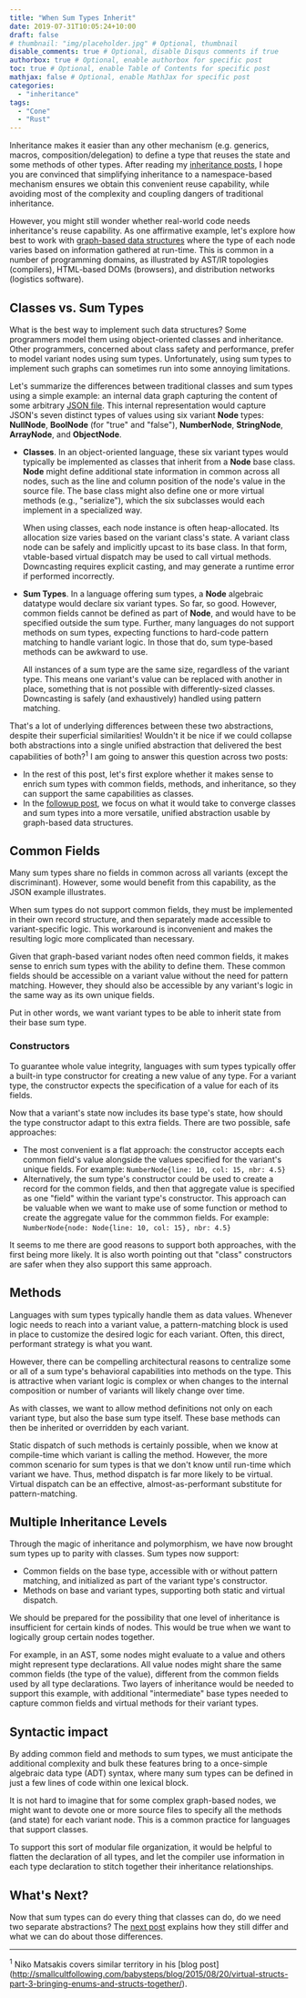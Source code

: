 ```yaml
---
title: "When Sum Types Inherit"
date: 2019-07-31T10:05:24+10:00
draft: false
# thumbnail: "img/placeholder.jpg" # Optional, thumbnail
disable_comments: true # Optional, disable Disqus comments if true
authorbox: true # Optional, enable authorbox for specific post
toc: true # Optional, enable Table of Contents for specific post
mathjax: false # Optional, enable MathJax for specific post
categories:
  - "inheritance"
tags:
  - "Cone"
  - "Rust"
---
```


Inheritance makes it easier than any other mechanism
(e.g. generics, macros, composition/delegation)
to define a type that reuses the state and some methods of other types.
After reading my [inheritance posts](/post/favor-composition-over-inheritance/), 
I hope you are convinced that simplifying inheritance 
to a namespace-based mechanism ensures we obtain this convenient reuse capability,
while avoiding most of the complexity and coupling
dangers of traditional inheritance.

However, you might still wonder whether real-world code needs inheritance's reuse capability.
As one affirmative example, let's explore how best to work with 
[graph-based data structures](https://en.wikipedia.org/wiki/Graph_(abstract_data_type))
where the type of each node varies based on information gathered at run-time.
This is common in a number of programming domains, as illustrated by
AST/IR topologies (compilers), HTML-based DOMs (browsers),
and distribution networks (logistics software).

## Classes vs. Sum Types ##

What is the best way to implement such data structures?
Some programmers model them using object-oriented classes and inheritance.
Other programmers, concerned about class safety and performance,
prefer to model variant nodes using sum types.
Unfortunately, using sum types to implement such graphs
can sometimes run into some annoying limitations.

Let's summarize the differences 
between traditional classes and sum types using a simple example:
an internal data graph capturing the content of some arbitrary
[JSON file](https://www.json.org/).
This internal representation would capture JSON's seven distinct types of values
using six variant **Node** types:
**NullNode**, **BoolNode** (for "true" and "false"),
**NumberNode**, **StringNode**, **ArrayNode**, and **ObjectNode**.

* **Classes**. In an object-oriented language, these six variant types would typically be
  implemented as classes that inherit from a **Node** base class.
  **Node** might define additional state information in common
  across all nodes, such as the line and column position of the node's value in the source file.
  The base class might also define one or more virtual methods (e.g., "serialize"),
  which the six subclasses would each implement in a specialized way.

    When using classes, each node instance is often heap-allocated.
    Its allocation size varies based on the variant class's state.
    A variant class node can be safely and implicitly upcast to its base class.
    In that form, vtable-based virtual dispatch may be used to call virtual methods.
    Downcasting requires explicit casting, and may generate a runtime error
    if performed incorrectly.

* **Sum Types**. In a language offering sum types, a **Node** algebraic datatype
  would declare six variant types. So far, so good.
  However, common fields cannot be defined as part of **Node**,
  and would have to be specified outside the sum type.
  Further, many languages do not support methods on sum types,
  expecting functions to hard-code pattern matching to handle variant logic.
  In those that do, sum type-based methods can be awkward to use.

    All instances of a sum type are the same size, regardless of the variant type.
	This means one variant's value can be replaced with another in place,
	something that is not possible with differently-sized classes.
	Downcasting is safely (and exhaustively) handled using pattern matching.

That's a lot of underlying differences between these two abstractions,
despite their superficial similarities!
Wouldn't it be nice if we could collapse both abstractions into a single
unified abstraction that delivered the best capabilities of both?<sup>1</sup>
I am going to answer this question across two posts:

* In the rest of this post, let's first explore whether it makes sense to
  enrich sum types with common fields, methods, and inheritance,
  so they can support the same capabilities as classes.
* In the [followup post](/post/unified-variant-type), we focus on
  what it would take to converge classes and sum types
  into a more versatile, unified abstraction usable by graph-based data structures.

## Common Fields ##

Many sum types share no fields in common across all variants (except the discriminant).
However, some would benefit from this capability, as the JSON example illustrates.

When sum types do not support common fields,
they must be implemented in their own
record structure, and then separately made accessible to variant-specific logic.
This workaround is inconvenient 
and makes the resulting logic more complicated than necessary.

Given that graph-based variant nodes often need common fields,
it makes sense to enrich
sum types with the ability to define them.
These common fields should be accessible on a variant value
without the need for pattern matching.
However, they should also be accessible by any variant's logic
in the same way as its own unique fields.

Put in other words, we want variant types
to be able to inherit state from their base sum type.

### Constructors ###

To guarantee whole value integrity, languages with sum types typically offer
a built-in type constructor for creating a new value of any type.
For a variant type, the constructor expects the specification 
of a value for each of its fields.

Now that a variant's state now includes its base type's state,
how should the type constructor adapt to this extra fields.
There are two possible, safe approaches:

* The most convenient is a flat approach: the constructor
  accepts each common field's value alongside the values
  specified for the variant's unique fields.
  For example: `NumberNode{line: 10, col: 15, nbr: 4.5}`
* Alternatively, the sum type's constructor could be used
  to create a record for the common fields,
  and then that aggregate value is specified as one "field"
  within the variant type's constructor.
  This approach can be valuable when we want to make use
  of some function or method to create
  the aggregate value for the commmon fields.
  For example: `NumberNode{node: Node{line: 10, col: 15}, nbr: 4.5}`
  
It seems to me there are good reasons to support both approaches,
with the first being more likely.
It is also worth pointing out that "class" constructors are
safer when they also support this same approach.

## Methods ##

Languages with sum types typically handle them as data values.
Whenever logic needs to reach into a variant value,
a pattern-matching block is used in place 
to customize the desired logic for each variant.
Often, this direct, performant strategy is what you want.

However, there can be compelling architectural reasons to centralize
some or all of a sum type's behavioral capabilities into methods on the type.
This is attractive when variant logic is complex or when
changes to the internal composition or number of variants will likely change over time.

As with classes, we want to allow method definitions not only on each variant type,
but also the base sum type itself.
These base methods can then be inherited or overridden by each variant.

Static dispatch of such methods is certainly possible, when
we know at compile-time which variant is calling the method.
However, the more common scenario for sum types is that we don't
know until run-time which variant we have.
Thus, method dispatch is far more likely to be virtual.
Virtual dispatch can be an effective, almost-as-performant 
substitute for pattern-matching.

## Multiple Inheritance Levels ##

Through the magic of inheritance and polymorphism,
we have now brought sum types up to parity with classes.
Sum types now support:

- Common fields on the base type, accessible with or without pattern matching,
  and initialized as part of the variant type's constructor.
- Methods on base and variant types, supporting both static and virtual dispatch.

We should be prepared for the possibility that one level
of inheritance is insufficient for certain kinds of nodes.
This would be true when we want to logically group certain nodes together.

For example, in an AST, some nodes might evaluate to a value and others
might represent type declarations. 
All value nodes might share the same common fields (the type of the value),
different from the common fields used by all type declarations.
Two layers of inheritance would be needed to support this example,
with additional "intermediate" base types needed to capture
common fields and virtual methods for their variant types.

## Syntactic impact ##

By adding common field and methods to sum types,
we must anticipate the additional complexity and bulk
these features bring to a once-simple 
algebraic data type (ADT) syntax, 
where many sum types can be defined
in just a few lines of code within one lexical block.

It is not hard to imagine that for some complex graph-based nodes,
we might want to devote one or more source files to specify
all the methods (and state) for each variant node.
This is a common practice for languages that support classes.

To support this sort of modular file organization,
it would be helpful to flatten the declaration of all types,
and let the compiler use information in each type declaration
to stitch together their inheritance relationships.
	
## What's Next? ##

Now that sum types can do every thing that classes can do,
do we need two separate abstractions?
The [next post](/post/unified-variant-type)
explains how they still differ
and what we can do about those differences. 

----------------

<sup>1</sup> Niko Matsakis covers similar territory in his [blog post]
(http://smallcultfollowing.com/babysteps/blog/2015/08/20/virtual-structs-part-3-bringing-enums-and-structs-together/).